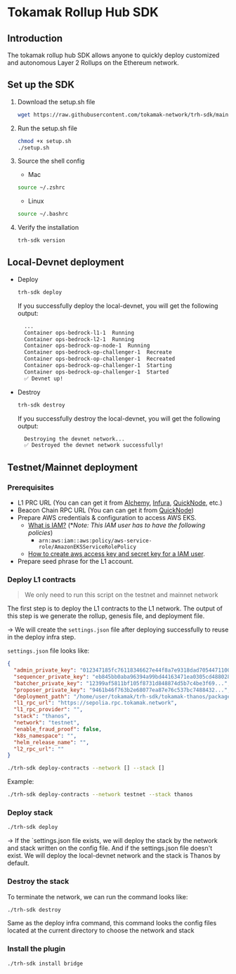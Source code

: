 # Tokamak Rollup Hub SDK

## Introduction

The tokamak rollup hub SDK allows anyone to quickly deploy customized and autonomous Layer 2 Rollups on the Ethereum network.

## Set up the SDK

1. Download the setup.sh file

   ```bash
   wget https://raw.githubusercontent.com/tokamak-network/trh-sdk/main/setup.sh
   ```

2. Run the setup.sh file

   ```bash
   chmod +x setup.sh
   ./setup.sh
   ```

3. Source the shell config

   - Mac

   ```bash
   source ~/.zshrc
   ```

   - Linux

   ```bash
   source ~/.bashrc
   ```

4. Verify the installation

   ```bash
   trh-sdk version
   ```

## Local-Devnet deployment

- Deploy

  ```bash
  trh-sdk deploy
  ```

  If you successfully deploy the local-devnet, you will get the following output:

  ```bash
    ...
    Container ops-bedrock-l1-1  Running
    Container ops-bedrock-l2-1  Running
    Container ops-bedrock-op-node-1  Running
    Container ops-bedrock-op-challenger-1  Recreate
    Container ops-bedrock-op-challenger-1  Recreated
    Container ops-bedrock-op-challenger-1  Starting
    Container ops-bedrock-op-challenger-1  Started
    ✅ Devnet up!
  ```

- Destroy
  ```bash
  trh-sdk destroy
  ```
  If you successfully destroy the local-devnet, you will get the following output:
  ```bash
    Destroying the devnet network...
    ✅ Destroyed the devnet network successfully!
  ```

## Testnet/Mainnet deployment

### Prerequisites

- L1 PRC URL (You can can get it from [Alchemy](https://www.alchemy.com/), [Infura](https://infura.io/), [QuickNode](https://www.quicknode.com/), etc.)
- Beacon Chain RPC URL (You can can get it from [QuickNode](https://www.quicknode.com/))
- Prepare AWS credentials & configuration to access AWS EKS.
  - [What is IAM?](https://docs.aws.amazon.com/IAM/latest/UserGuide/introduction.html) (\*_Note: This IAM user has to have the following policies_)
    - `arn:aws:iam::aws:policy/aws-service-role/AmazonEKSServiceRolePolicy`
  - [How to create aws access key and secret key for a IAM user](https://repost.aws/knowledge-center/create-access-key).
- Prepare seed phrase for the L1 account.

### Deploy L1 contracts

> We only need to run this script on the testnet and mainnet network

The first step is to deploy the L1 contracts to the L1 network. The output of this step is we generate the rollup, genesis file, and deployment file.

→ We will create the `settings.json` file after deploying successfully to reuse in the deploy infra step.

`settings.json` file looks like:

```json
{
  "admin_private_key": "012347185fc76118346627e44f8a7e9318dad70544711001...",
  "sequencer_private_key": "eb845bb0aba96394a99bd44163471ea0305cd4880280e0f...",
  "batcher_private_key": "12399af5811bf105f8731d848874d5b7c4be3f69...",
  "proposer_private_key": "9461b46f763b2e68077ea87e76c537bc7488432...",
  "deployment_path": "/home/user/tokamak/trh-sdk/tokamak-thanos/packages/tokamak/contracts-bedrock/deployments/11155111-deploy.json",
  "l1_rpc_url": "https://sepolia.rpc.tokamak.network",
  "l1_rpc_provider": "",
  "stack": "thanos",
  "network": "testnet",
  "enable_fraud_proof": false,
  "k8s_namespace": "",
  "helm_release_name": "",
  "l2_rpc_url": ""
}
```

```bash
./trh-sdk deploy-contracts --network [] --stack []
```

Example:

```bash
./trh-sdk deploy-contracts --network testnet --stack thanos
```

### Deploy stack

```bash
./trh-sdk deploy
```

→ If the `settings.json file exists, we will deploy the stack by the network and stack written on the config file. And if the settings.json file doesn't exist. We will deploy the local-devnet network and the stack is Thanos by default.

### Destroy the stack

To terminate the network, we can run the command looks like:

```bash
./trh-sdk destroy
```

Same as the deploy infra command, this command looks the config files located at the current directory to choose the network and stack

### Install the plugin

```bash
./trh-sdk install bridge
```
